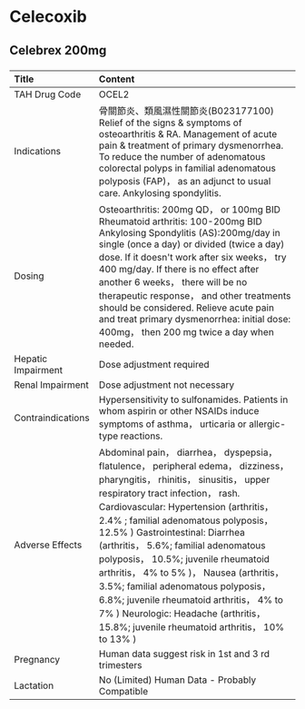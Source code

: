 # Celecoxib

## Celebrex 200mg

##### 

| Title              | Content                                                                                                                                                                                                                                                                                                                                                                                                                                                                                                                                                                                           |
|:-------------------|:--------------------------------------------------------------------------------------------------------------------------------------------------------------------------------------------------------------------------------------------------------------------------------------------------------------------------------------------------------------------------------------------------------------------------------------------------------------------------------------------------------------------------------------------------------------------------------------------------|
| TAH Drug Code      | OCEL2                                                                                                                                                                                                                                                                                                                                                                                                                                                                                                                                                                                             |
| Indications        | 骨關節炎、類風濕性關節炎(B023177100) Relief of the signs & symptoms of osteoarthritis & RA. Management of acute pain & treatment of primary dysmenorrhea. To reduce the number of adenomatous colorectal polyps in familial adenomatous polyposis (FAP)， as an adjunct to usual care. Ankylosing spondylitis.                                                                                                                                                                                                                                                                                    |
| Dosing             | Osteoarthritis: 200mg QD， or 100mg BID Rheumatoid arthritis: 100-200mg BID Ankylosing Spondylitis (AS):200mg/day in single (once a day) or divided (twice a day) dose. If it doesn't work after six weeks， try 400 mg/day. If there is no effect after another 6 weeks， there will be no therapeutic response， and other treatments should be considered. Relieve acute pain and treat primary dysmenorrhea: initial dose: 400mg， then 200 mg twice a day when needed.                                                                                                                       |
| Hepatic Impairment | Dose adjustment required                                                                                                                                                                                                                                                                                                                                                                                                                                                                                                                                                                          |
| Renal Impairment   | Dose adjustment not necessary                                                                                                                                                                                                                                                                                                                                                                                                                                                                                                                                                                     |
| Contraindications  | Hypersensitivity to sulfonamides. Patients in whom aspirin or other NSAIDs induce symptoms of asthma， urticaria or allergic-type reactions.                                                                                                                                                                                                                                                                                                                                                                                                                                                      |
| Adverse Effects    | Abdominal pain， diarrhea， dyspepsia， flatulence， peripheral edema， dizziness， pharyngitis， rhinitis， sinusitis， upper respiratory tract infection， rash. Cardiovascular: Hypertension (arthritis， 2.4% ; familial adenomatous polyposis， 12.5% ) Gastrointestinal: Diarrhea (arthritis， 5.6%; familial adenomatous polyposis， 10.5%; juvenile rheumatoid arthritis， 4% to 5% )， Nausea (arthritis， 3.5%; familial adenomatous polyposis， 6.8%; juvenile rheumatoid arthritis， 4% to 7% ) Neurologic: Headache (arthritis， 15.8%; juvenile rheumatoid arthritis， 10% to 13% ) |
| Pregnancy          | Human data suggest risk in 1st and 3 rd trimesters                                                                                                                                                                                                                                                                                                                                                                                                                                                                                                                                                |
| Lactation          | No (Limited) Human Data - Probably Compatible                                                                                                                                                                                                                                                                                                                                                                                                                                                                                                                                                     |

